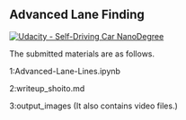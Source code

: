 ## Advanced Lane Finding
[![Udacity - Self-Driving Car NanoDegree](https://s3.amazonaws.com/udacity-sdc/github/shield-carnd.svg)](http://www.udacity.com/drive)


The submitted materials are as follows.

1:Advanced-Lane-Lines.ipynb

2:writeup_shoito.md

3:output_images (It also contains video files.)

